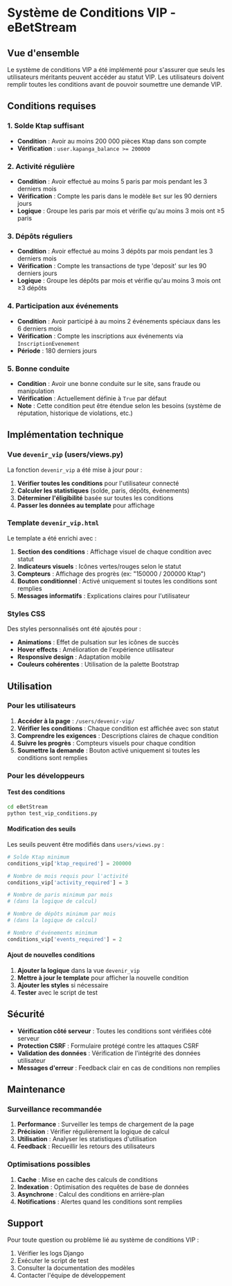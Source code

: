 # Système de Conditions VIP - eBetStream

## Vue d'ensemble

Le système de conditions VIP a été implémenté pour s'assurer que seuls les utilisateurs méritants peuvent accéder au statut VIP. Les utilisateurs doivent remplir toutes les conditions avant de pouvoir soumettre une demande VIP.

## Conditions requises

### 1. Solde Ktap suffisant
- **Condition** : Avoir au moins 200 000 pièces Ktap dans son compte
- **Vérification** : `user.kapanga_balance >= 200000`

### 2. Activité régulière
- **Condition** : Avoir effectué au moins 5 paris par mois pendant les 3 derniers mois
- **Vérification** : Compte les paris dans le modèle `Bet` sur les 90 derniers jours
- **Logique** : Groupe les paris par mois et vérifie qu'au moins 3 mois ont ≥5 paris

### 3. Dépôts réguliers
- **Condition** : Avoir effectué au moins 3 dépôts par mois pendant les 3 derniers mois
- **Vérification** : Compte les transactions de type 'deposit' sur les 90 derniers jours
- **Logique** : Groupe les dépôts par mois et vérifie qu'au moins 3 mois ont ≥3 dépôts

### 4. Participation aux événements
- **Condition** : Avoir participé à au moins 2 événements spéciaux dans les 6 derniers mois
- **Vérification** : Compte les inscriptions aux événements via `InscriptionEvenement`
- **Période** : 180 derniers jours

### 5. Bonne conduite
- **Condition** : Avoir une bonne conduite sur le site, sans fraude ou manipulation
- **Vérification** : Actuellement définie à `True` par défaut
- **Note** : Cette condition peut être étendue selon les besoins (système de réputation, historique de violations, etc.)

## Implémentation technique

### Vue `devenir_vip` (users/views.py)

La fonction `devenir_vip` a été mise à jour pour :

1. **Vérifier toutes les conditions** pour l'utilisateur connecté
2. **Calculer les statistiques** (solde, paris, dépôts, événements)
3. **Déterminer l'éligibilité** basée sur toutes les conditions
4. **Passer les données au template** pour affichage

### Template `devenir_vip.html`

Le template a été enrichi avec :

1. **Section des conditions** : Affichage visuel de chaque condition avec statut
2. **Indicateurs visuels** : Icônes vertes/rouges selon le statut
3. **Compteurs** : Affichage des progrès (ex: "150000 / 200000 Ktap")
4. **Bouton conditionnel** : Activé uniquement si toutes les conditions sont remplies
5. **Messages informatifs** : Explications claires pour l'utilisateur

### Styles CSS

Des styles personnalisés ont été ajoutés pour :

- **Animations** : Effet de pulsation sur les icônes de succès
- **Hover effects** : Amélioration de l'expérience utilisateur
- **Responsive design** : Adaptation mobile
- **Couleurs cohérentes** : Utilisation de la palette Bootstrap

## Utilisation

### Pour les utilisateurs

1. **Accéder à la page** : `/users/devenir-vip/`
2. **Vérifier les conditions** : Chaque condition est affichée avec son statut
3. **Comprendre les exigences** : Descriptions claires de chaque condition
4. **Suivre les progrès** : Compteurs visuels pour chaque condition
5. **Soumettre la demande** : Bouton activé uniquement si toutes les conditions sont remplies

### Pour les développeurs

#### Test des conditions

```bash
cd eBetStream
python test_vip_conditions.py
```

#### Modification des seuils

Les seuils peuvent être modifiés dans `users/views.py` :

```python
# Solde Ktap minimum
conditions_vip['ktap_required'] = 200000

# Nombre de mois requis pour l'activité
conditions_vip['activity_required'] = 3

# Nombre de paris minimum par mois
# (dans la logique de calcul)

# Nombre de dépôts minimum par mois
# (dans la logique de calcul)

# Nombre d'événements minimum
conditions_vip['events_required'] = 2
```

#### Ajout de nouvelles conditions

1. **Ajouter la logique** dans la vue `devenir_vip`
2. **Mettre à jour le template** pour afficher la nouvelle condition
3. **Ajouter les styles** si nécessaire
4. **Tester** avec le script de test

## Sécurité

- **Vérification côté serveur** : Toutes les conditions sont vérifiées côté serveur
- **Protection CSRF** : Formulaire protégé contre les attaques CSRF
- **Validation des données** : Vérification de l'intégrité des données utilisateur
- **Messages d'erreur** : Feedback clair en cas de conditions non remplies

## Maintenance

### Surveillance recommandée

1. **Performance** : Surveiller les temps de chargement de la page
2. **Précision** : Vérifier régulièrement la logique de calcul
3. **Utilisation** : Analyser les statistiques d'utilisation
4. **Feedback** : Recueillir les retours des utilisateurs

### Optimisations possibles

1. **Cache** : Mise en cache des calculs de conditions
2. **Indexation** : Optimisation des requêtes de base de données
3. **Asynchrone** : Calcul des conditions en arrière-plan
4. **Notifications** : Alertes quand les conditions sont remplies

## Support

Pour toute question ou problème lié au système de conditions VIP :

1. Vérifier les logs Django
2. Exécuter le script de test
3. Consulter la documentation des modèles
4. Contacter l'équipe de développement 